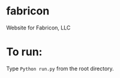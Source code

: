 fabricon
========

Website for Fabricon, LLC


# To run:

Type `Python run.py` from the root directory.